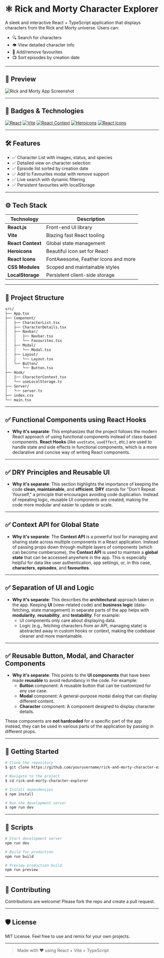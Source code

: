 
# ⚛️ Rick and Morty Character Explorer

A sleek and interactive React + TypeScript application that displays characters from the Rick and Morty universe. Users can:

- 🔍 Search for characters
- 👁️ View detailed character info
- 💖 Add/remove favourites
- 📺 Sort episodes by creation date

---

## 📸 Preview

![Rick and Morty App Screenshot](https://i.postimg.cc/dtWgSfm4/Screenshot-275.png)

---

## 📒 Badges & Technologies

[![React](https://img.shields.io/badge/React-Hooks-blue?style=flat-square&logo=react)](https://reactjs.org)
[![Vite](https://img.shields.io/badge/Vite-Fast-purple?style=flat-square&logo=vite)](https://vitejs.dev)
[![React Context](https://img.shields.io/badge/Context_API-State_Management-green?style=flat-square)](https://reactjs.org/docs/context.html)
[![Heroicons](https://img.shields.io/badge/Heroicons-Icons-blue?style=flat-square)](https://heroicons.com)
[![React Icons](https://img.shields.io/badge/React_Icons-Icons-blue?style=flat-square)](https://react-icons.github.io/react-icons)

---

## 🛠️ Features

- ✅ Character List with images, status, and species
- ✅ Detailed view on character selection
- ✅ Episode list sorted by creation date
- ✅ Add to Favourites modal with remove support
- ✅ Live search with dynamic filtering
- ✅ Persistent favourites with localStorage

---

## ⚙️ Tech Stack

| Technology     | Description                                  |
|----------------|----------------------------------------------|
| **React.js**       | Front-end UI library                         |                   |
| **Vite**           | Blazing fast React tooling                   |
| **React Context**  | Global state management                      |
| **Heroicons**      | Beautiful icon set for React                 |
| **React Icons**    | FontAwesome, Feather icons and more         |
| **CSS Modules**    | Scoped and maintainable styles               |
| **LocalStorage**   | Persistent client-side storage               |

---

## 📁 Project Structure

```bash
src/
├── App.tsx
├── Component/
│   ├── CharacterList.tsx
│   ├── CharacterDetails.tsx
│   ├── Navbar/
│   │   ├── Navbar.tsx
│   │   └── Favourites.tsx
│   ├── Modal/
│   │   └── Modal.tsx
│   ├── Layout/
│   │   └── Layout.tsx
│   └── Button/
│       └── Button.tsx
├── Hook/
│   ├── CharacterContext.tsx
│   └── useLocalStorage.ts
├── Server/
│   └── server.ts
├── index.css
└── main.tsx
```

---

## ✅ Functional Components using React Hooks

- **Why it's separate**: This emphasizes that the project follows the modern React approach of using functional components instead of class-based components. **React Hooks** (like `useState`, `useEffect`, etc.) are used to handle state and side effects in functional components, which is a more declarative and concise way of writing React components.

---

## ✅ DRY Principles and Reusable UI

- **Why it's separate**: This section highlights the importance of keeping the code **clean, maintainable**, and **efficient**. **DRY** stands for "Don't Repeat Yourself," a principle that encourages avoiding code duplication. Instead of repeating logic, reusable UI components are created, making the code more modular and easier to update or scale.

---

## ✅ Context API for Global State

- **Why it's separate**: The **Context API** is a powerful tool for managing and sharing state across multiple components in a React application. Instead of passing props down through multiple layers of components (which can become cumbersome), the **Context API** is used to maintain a **global state** that can be accessed anywhere in the app. This is especially helpful for data like user authentication, app settings, or, in this case, **characters**, **episodes**, and **favourites**.

---

## ✅ Separation of UI and Logic

- **Why it's separate**: This describes the **architectural** approach taken in the app. Keeping **UI** (view-related code) and **business logic** (data-fetching, state management) in separate parts of the app helps with **modularity**, **reusability**, and **testability**. For example:
  - UI components only care about displaying data.
  - Logic (e.g., fetching characters from an API, managing state) is abstracted away in custom hooks or context, making the codebase cleaner and more maintainable.

---

## ✅ Reusable Button, Modal, and Character Components

- **Why it's separate**: This points to the **UI components** that have been made **reusable** to avoid redundancy in the code. For example:
  - **Button** component: A reusable button that can be customized for any use case.
  - **Modal** component: A general-purpose modal dialog that can display different content.
  - **Character** component: A component designed to display character details.

These components are **not hardcoded** for a specific part of the app instead, they can be used in various parts of the application by passing in different props.

---

## 🚀 Getting Started

```bash
# Clone the repository
$ git clone https://github.com/yourusername/rick-and-morty-character-explorer.git

# Navigate to the project
$ cd rick-and-morty-character-explorer

# Install dependencies
$ npm install

# Run the development server
$ npm run dev
```

---

## 🧪 Scripts

```bash
# Start development server
npm run dev

# Build for production
npm run build

# Preview production build
npm run preview
```

---

## 🤝 Contributing

Contributions are welcome! Please fork the repo and create a pull request.

---

## 🛡️ License

MIT License. Feel free to use and remix for your own projects.

---

> Made with ❤️ using React + Vite + TypeScript
